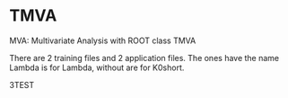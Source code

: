 TMVA
====

MVA: Multivariate Analysis with ROOT class TMVA

There are 2 training files and 2 application files. The ones have the name Lambda is for Lambda, without are for K0short. 


3TEST
